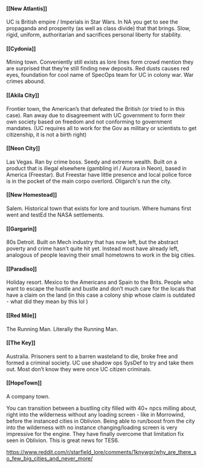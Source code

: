 #### [[New Atlantis]]
UC is British empire / Imperials in Star Wars. In NA you get to see the propaganda and prosperity (as well as class divide) that that brings. Slow, rigid, uniform, authoritarian and sacrifices personal liberty for stability.
#### [[Cydonia]]
Mining town. Conveniently still exists as lore lines form crowd mention they are surprised that they’re still finding new deposits.
Red dusts causes red eyes, foundation for cool name of SpecOps team for UC in colony war. War crimes abound.
#### [[Akila City]]
Frontier town, the American’s that defeated the British (or tried to in this case). Ran away due to disagreement with UC government to form their own society based on freedom and not conforming to government mandates. (UC requires all to work for the Gov as military or scientists to get citizenship, it is not a birth right)
#### [[Neon City]]
Las Vegas. Ran by crime boss. Seedy and extreme wealth. Built on a product that is illegal elsewhere (gambling irl / Aurora in Neon), based in America (Freestar). But Freestar have little presence and local police force is in the pocket of the main corpo overlord. Oligarch's run the city.
#### [[New Homestead]]
Salem. Historical town that exists for lore and tourism. Where humans first went and testEd the NASA settlements.
#### [[Gargarin]]
80s Detroit. Built on Mech industry that has now left, but the abstract poverty and crime hasn't quite hit yet. Instead most have already left, analogous of people leaving their small hometowns to work in the big cities.
#### [[Paradiso]]
Holiday resort. Mexico to the Americans and Spain to the Brits. People who want to escape the hustle and bustle and don’t much care for the locals that have a claim on the land (in this case a colony ship whose claim is outdated - what did they mean by this lol )
#### [[Red Mile]]
The Running Man. Literally the Running Man.
#### [[The Key]]
Australia. Prisoners sent to a barren wasteland to die, broke free and formed a criminal society. UC use shadow ops SysDef to try and take them out. Most don’t know they were once UC citizen criminals. 
#### [[HopeTown]]
A company town.


You can transition between a bustling city filled with 40+ npcs milling about, right into the wilderness without any loading screen - like in Morrowind, before the instanced cities in Oblivion.
	Being able to run/boost from the city into the wilderness with no instance changing/loading screen is very impressive for the engine. They have finally overcome that limitation fix seen in Oblivion. This is great news for TES6.
	
https://www.reddit.com/r/starfield_lore/comments/1knywgr/why_are_there_so_few_big_cities_and_never_more/